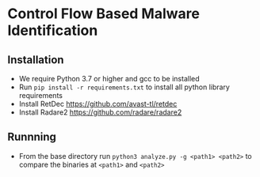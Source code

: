 # Control Flow Based Malware Identification

## Installation

* We require Python 3.7 or higher and gcc to be installed
* Run `pip install -r requirements.txt` to install all python library requirements
* Install RetDec https://github.com/avast-tl/retdec
* Install Radare2 https://github.com/radare/radare2

## Runnning
* From the base directory run `python3 analyze.py -g <path1> <path2>` to
    compare the binaries at `<path1>` and `<path2>`
